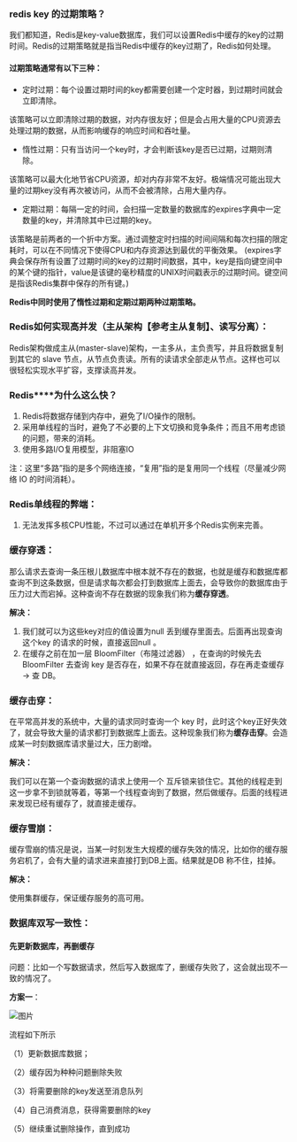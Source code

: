 ### redis key 的过期策略？

我们都知道，Redis是key-value数据库，我们可以设置Redis中缓存的key的过期时间。Redis的过期策略就是指当Redis中缓存的key过期了，Redis如何处理。

#### 过期策略通常有以下三种：

* 定时过期：每个设置过期时间的key都需要创建一个定时器，到过期时间就会立即清除。

该策略可以立即清除过期的数据，对内存很友好；但是会占用大量的CPU资源去处理过期的数据，从而影响缓存的响应时间和吞吐量。

 

* 惰性过期：只有当访问一个key时，才会判断该key是否已过期，过期则清除。

该策略可以最大化地节省CPU资源，却对内存非常不友好。极端情况可能出现大量的过期key没有再次被访问，从而不会被清除，占用大量内存。

 

* 定期过期：每隔一定的时间，会扫描一定数量的数据库的expires字典中一定数量的key，并清除其中已过期的key。

该策略是前两者的一个折中方案。通过调整定时扫描的时间间隔和每次扫描的限定耗时，可以在不同情况下使得CPU和内存资源达到最优的平衡效果。
 (expires字典会保存所有设置了过期时间的key的过期时间数据，其中，key是指向键空间中的某个键的指针，value是该键的毫秒精度的UNIX时间戳表示的过期时间。键空间是指该Redis集群中保存的所有键。)

**Redis中同时使用了惰性过期和定期过期两种过期策略。**

### Redis如何实现高并发（主从架构【参考主从复制】、读写分离）：

Redis架构做成主从(master-slave)架构，一主多从，主负责写，并且将数据复制到其它的 slave 节点，从节点负责读。所有的读请求全部走从节点。这样也可以很轻松实现水平扩容，支撑读高并发。

### **Redis****为什么这么快？**

1. Redis将数据存储到内存中，避免了I/O操作的限制。
2. 采用单线程的当时，避免了不必要的上下文切换和竞争条件；而且不用考虑锁的问题，带来的消耗。
3. 使用多路I/O复用模型，非阻塞IO

注：这里“多路”指的是多个网络连接，“复用”指的是复用同一个线程（尽量减少网络 IO 的时间消耗）。

### Redis单线程的弊端：

1. 无法发挥多核CPU性能，不过可以通过在单机开多个Redis实例来完善。
### 缓存穿透：

那么请求去查询一条压根儿数据库中根本就不存在的数据，也就是缓存和数据库都查询不到这条数据，但是请求每次都会打到数据库上面去，会导致你的数据库由于压力过大而宕掉。这种查询不存在数据的现象我们称为**缓存穿透**。

**解决：**

  1. 我们就可以为这些key对应的值设置为null 丢到缓存里面去。后面再出现查询这个key 的请求的时候，直接返回null 。
  2. 在缓存之前在加一层 BloomFilter（布隆过滤器） ，在查询的时候先去 BloomFilter 去查询 key 是否存在，如果不存在就直接返回，存在再走查缓存 -> 查 DB。
### 缓存击穿：

在平常高并发的系统中，大量的请求同时查询一个 key 时，此时这个key正好失效了，就会导致大量的请求都打到数据库上面去。这种现象我们称为**缓存击穿**。会造成某一时刻数据库请求量过大，压力剧增。

**解决：**

我们可以在第一个查询数据的请求上使用一个 互斥锁来锁住它。其他的线程走到这一步拿不到锁就等着，等第一个线程查询到了数据，然后做缓存。后面的线程进来发现已经有缓存了，就直接走缓存。

### 缓存雪崩：

缓存雪崩的情况是说，当某一时刻发生大规模的缓存失效的情况，比如你的缓存服务宕机了，会有大量的请求进来直接打到DB上面。结果就是DB 称不住，挂掉。

**解决：**

使用集群缓存，保证缓存服务的高可用。

### 数据库双写一致性：

#### 先更新数据库，再删缓存

问题：比如一个写数据请求，然后写入数据库了，删缓存失败了，这会就出现不一致的情况了。

**方案一**：

![图片](https://uploader.shimo.im/f/pW65NAzE4WpY8PxE.png!thumbnail)

流程如下所示

（1）更新数据库数据；

（2）缓存因为种种问题删除失败

（3）将需要删除的key发送至消息队列

（4）自己消费消息，获得需要删除的key

（5）继续重试删除操作，直到成功

